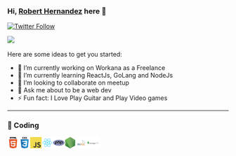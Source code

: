 ### Hi, [ Robert Hernandez][website] here 👋

[![Twitter Follow](https://img.shields.io/twitter/follow/rahernande96?color=1DA1F2&label=Follow%20me&logo=Twitter&style=for-the-badge)](https://twitter.com/rahernande96)

[<img src="https://media.giphy.com/media/26tn33aiTi1jkl6H6/giphy.gif">][website]

Here are some ideas to get you started:

- 🔭 I’m currently working on Workana as a Freelance
- 🌱 I’m currently learning ReactJs, GoLang and NodeJs
- 👯 I’m looking to collaborate on meetup
- 💬 Ask me about to be a web dev
- ⚡ Fun fact: I Love Play Guitar and Play Video games

---

### 🚀 Coding

<img align="left" alt="HTML5" width="26px" src="https://raw.githubusercontent.com/github/explore/80688e429a7d4ef2fca1e82350fe8e3517d3494d/topics/html/html.png" />

<img align="left" alt="CSS3" width="26px" src="https://raw.githubusercontent.com/github/explore/80688e429a7d4ef2fca1e82350fe8e3517d3494d/topics/css/css.png" />

<img align="left" alt="JavaScript" width="26px" src="https://raw.githubusercontent.com/github/explore/80688e429a7d4ef2fca1e82350fe8e3517d3494d/topics/javascript/javascript.png" />

<img align="left" alt="React" width="26px" src="https://raw.githubusercontent.com/github/explore/80688e429a7d4ef2fca1e82350fe8e3517d3494d/topics/react/react.png" />

<img align="left" alt="Php" width="26px" src="https://raw.githubusercontent.com/github/explore/80688e429a7d4ef2fca1e82350fe8e3517d3494d/topics/php/php.png" />

<img align="left" alt="Node.js" width="26px" src="https://raw.githubusercontent.com/github/explore/80688e429a7d4ef2fca1e82350fe8e3517d3494d/topics/nodejs/nodejs.png" />

<img align="left" alt="MySQL" width="26px" src="https://raw.githubusercontent.com/github/explore/80688e429a7d4ef2fca1e82350fe8e3517d3494d/topics/mysql/mysql.png" />

<img align="left" alt="MongoDB" width="26px" src="https://raw.githubusercontent.com/github/explore/80688e429a7d4ef2fca1e82350fe8e3517d3494d/topics/mongodb/mongodb.png" />

<!-- LINKS -->

[website]: https://roberthernandezdev.com/
